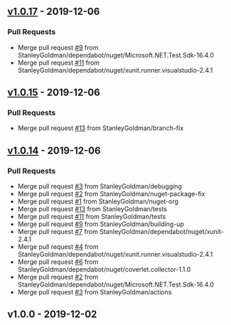 <a name="v1.0.17"></a>
## [v1.0.17](https://github.com/StanleyGoldman/GitHubActionsMSBuildLogger/compare/v1.0.15...v1.0.17) - 2019-12-06

### Pull Requests
- Merge pull request [#9](https://github.com/StanleyGoldman/GitHubActionsMSBuildLogger/issues/9) from StanleyGoldman/dependabot/nuget/Microsoft.NET.Test.Sdk-16.4.0
- Merge pull request [#11](https://github.com/StanleyGoldman/GitHubActionsMSBuildLogger/issues/11) from StanleyGoldman/dependabot/nuget/xunit.runner.visualstudio-2.4.1


<a name="v1.0.15"></a>
## [v1.0.15](https://github.com/StanleyGoldman/GitHubActionsMSBuildLogger/compare/v1.0.14...v1.0.15) - 2019-12-06

### Pull Requests
- Merge pull request [#13](https://github.com/StanleyGoldman/GitHubActionsMSBuildLogger/issues/13) from StanleyGoldman/branch-fix


<a name="v1.0.14"></a>
## [v1.0.14](https://github.com/StanleyGoldman/GitHubActionsMSBuildLogger/compare/v1.0.0...v1.0.14) - 2019-12-06

### Pull Requests
- Merge pull request [#3](https://github.com/StanleyGoldman/GitHubActionsMSBuildLogger/issues/3) from StanleyGoldman/debugging
- Merge pull request [#2](https://github.com/StanleyGoldman/GitHubActionsMSBuildLogger/issues/2) from StanleyGoldman/nuget-package-fix
- Merge pull request [#1](https://github.com/StanleyGoldman/GitHubActionsMSBuildLogger/issues/1) from StanleyGoldman/nuget-org
- Merge pull request [#13](https://github.com/StanleyGoldman/GitHubActionsMSBuildLogger/issues/13) from StanleyGoldman/tests
- Merge pull request [#11](https://github.com/StanleyGoldman/GitHubActionsMSBuildLogger/issues/11) from StanleyGoldman/tests
- Merge pull request [#9](https://github.com/StanleyGoldman/GitHubActionsMSBuildLogger/issues/9) from StanleyGoldman/building-up
- Merge pull request [#7](https://github.com/StanleyGoldman/GitHubActionsMSBuildLogger/issues/7) from StanleyGoldman/dependabot/nuget/xunit-2.4.1
- Merge pull request [#4](https://github.com/StanleyGoldman/GitHubActionsMSBuildLogger/issues/4) from StanleyGoldman/dependabot/nuget/xunit.runner.visualstudio-2.4.1
- Merge pull request [#6](https://github.com/StanleyGoldman/GitHubActionsMSBuildLogger/issues/6) from StanleyGoldman/dependabot/nuget/coverlet.collector-1.1.0
- Merge pull request [#2](https://github.com/StanleyGoldman/GitHubActionsMSBuildLogger/issues/2) from StanleyGoldman/dependabot/nuget/Microsoft.NET.Test.Sdk-16.4.0
- Merge pull request [#3](https://github.com/StanleyGoldman/GitHubActionsMSBuildLogger/issues/3) from StanleyGoldman/actions


<a name="v1.0.0"></a>
## v1.0.0 - 2019-12-02

